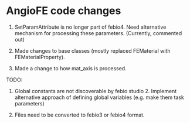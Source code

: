 AngioFE code changes
======================

1. SetParamAttribute is no longer part of febio4. Need alternative mechanism for processing these parameters. (Currently, commented out)

3. Made changes to base classes (mostly replaced FEMaterial with FEMaterialProperty). 

4. Made a change to how mat_axis is processed. 


TODO:

1. Global constants are not discoverable by febio studio 2. Implement alternative approach of defining global variables (e.g. make them task parameters)

5. Files need to be converted to febio3 or febio4 format. 
